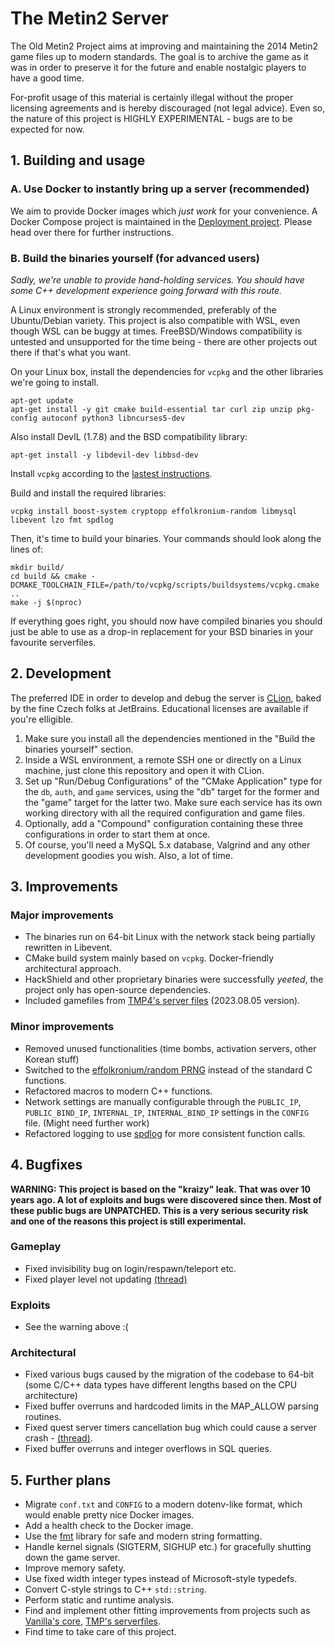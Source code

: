 # The Metin2 Server
The Old Metin2 Project aims at improving and maintaining the 2014 Metin2 game
files up to modern standards. The goal is to archive the game as it was in order
to preserve it for the future and enable nostalgic players to have a good time.

For-profit usage of this material is certainly illegal without the proper
licensing agreements and is hereby discouraged (not legal advice). Even so, the
nature of this project is HIGHLY EXPERIMENTAL - bugs are to be expected for now.

## 1. Building and usage

### A. Use Docker to instantly bring up a server (recommended)
We aim to provide Docker images which _just work_ for your convenience.
A Docker Compose project is maintained in the [Deployment project](https://git.old-metin2.com/metin2/deploy).
Please head over there for further instructions.

### B. Build the binaries yourself (for advanced users)
_Sadly, we're unable to provide hand-holding services. You should have some C++ development experience
going forward with this route._

A Linux environment is strongly recommended, preferably of the Ubuntu/Debian
variety. This project is also compatible with WSL, even though WSL can be buggy
at times. FreeBSD/Windows compatibility is untested and unsupported for the
time being - there are other projects out there if that's what you want.

On your Linux box, install the dependencies for `vcpkg` and the other libraries
we're going to install.
```shell
apt-get update
apt-get install -y git cmake build-essential tar curl zip unzip pkg-config autoconf python3 libncurses5-dev
```

Also install DevIL (1.7.8) and the BSD compatibility library:
```shell
apt-get install -y libdevil-dev libbsd-dev
```

Install `vcpkg` according to the [lastest instructions](https://vcpkg.io/en/getting-started.html).

Build and install the required libraries:
```shell
vcpkg install boost-system cryptopp effolkronium-random libmysql libevent lzo fmt spdlog
```

Then, it's time to build your binaries. Your commands should look along the lines of:
```shell
mkdir build/
cd build && cmake -DCMAKE_TOOLCHAIN_FILE=/path/to/vcpkg/scripts/buildsystems/vcpkg.cmake ..
make -j $(nproc)
```

If everything goes right, you should now have compiled binaries you should just be able to use
as a drop-in replacement for your BSD binaries in your favourite serverfiles.

## 2. Development
The preferred IDE in order to develop and debug the server is [CLion](https://www.jetbrains.com/clion/),
baked by the fine Czech folks at JetBrains. Educational licenses are available if you're elligible.

1. Make sure you install all the dependencies mentioned in the "Build the binaries yourself" section.
2. Inside a WSL environment, a remote SSH one or directly on a Linux machine, just
clone this repository and open it with CLion.
3. Set up "Run/Debug Configurations" of the "CMake Application" type for
the `db`, `auth`, and `game` services, using the "db" target for the former and
the "game" target for the latter two. Make sure each service has its own working
directory with all the required configuration and game files.
4. Optionally, add a "Compound" configuration containing these three configurations
in order to start them at once.
5. Of course, you'll need a MySQL 5.x database, Valgrind and any other development
goodies you wish. Also, a lot of time.

## 3. Improvements
### Major improvements
- The binaries run on 64-bit Linux with the network stack being partially rewritten in Libevent.
- CMake build system mainly based on `vcpkg`. Docker-friendly architectural approach.
- HackShield and other proprietary binaries were successfully _yeeted_, the project only has open-source dependencies.
- Included gamefiles from [TMP4's server files](https://metin2.dev/topic/27610-40250-reference-serverfile-client-src-15-available-languages/) (2023.08.05 version).

### Minor improvements
- Removed unused functionalities (time bombs, activation servers, other Korean stuff)
- Switched to the [effolkronium/random PRNG](https://github.com/effolkronium/random) instead of the standard C functions.
- Refactored macros to modern C++ functions.
- Network settings are manually configurable through the `PUBLIC_IP`, `PUBLIC_BIND_IP`, `INTERNAL_IP`, `INTERNAL_BIND_IP` settings in the `CONFIG` file. (Might need further work)
- Refactored logging to use [spdlog](https://github.com/gabime/spdlog) for more consistent function calls.

## 4. Bugfixes
**WARNING: This project is based on the "kraizy" leak. That was over 10 years ago.
A lot of exploits and bugs were discovered since then. Most of these public bugs are UNPATCHED.
This is a very serious security risk and one of the reasons this project is still experimental.**

### Gameplay
- Fixed invisibility bug on login/respawn/teleport etc.
- Fixed player level not updating [(thread)](https://metin2.dev/topic/30612-official-level-update-fix-reversed/)

### Exploits
- See the warning above :(

### Architectural
- Fixed various bugs caused by the migration of the codebase to 64-bit (some C/C++ data types have different lengths based on the CPU architecture)
- Fixed buffer overruns and hardcoded limits in the MAP_ALLOW parsing routines.
- Fixed quest server timers cancellation bug which could cause a server crash - [(thread)](https://metin2.dev/topic/25142-core-crash-when-cancelling-server-timers/).
- Fixed buffer overruns and integer overflows in SQL queries.

## 5. Further plans
- Migrate `conf.txt` and `CONFIG` to a modern dotenv-like format, which would enable pretty nice Docker images.
- Add a health check to the Docker image.
- Use the [fmt](https://fmt.dev/latest/index.html) library for safe and modern string formatting.
- Handle kernel signals (SIGTERM, SIGHUP etc.) for gracefully shutting down the game server.
- Improve memory safety.
- Use fixed width integer types instead of Microsoft-style typedefs.
- Convert C-style strings to C++ `std::string`.
- Perform static and runtime analysis.
- Find and implement other fitting improvements from projects such as [Vanilla's core](https://metin2.dev/topic/14770-vanilla-core-latest-r71480/), [TMP's serverfiles](https://metin2.dev/topic/27610-40250-reference-serverfile-client-src-15-available-languages/).
- Find time to take care of this project.